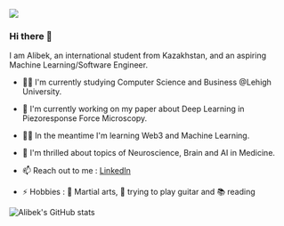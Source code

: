 ![](https://komarev.com/ghpvc/?username=abekek)

### Hi there 👋

I am Alibek, an international student from Kazakhstan, and an aspiring Machine Learning/Software Engineer.

- 👨‍🎓 I'm currently studying Computer Science and Business @Lehigh University.
- 🔬 I'm currently working on my paper about Deep Learning in Piezoresponse Force Microscopy.
- 🧑‍💻 In the meantime I'm learning Web3 and Machine Learning.
- 🧠 I'm thrilled about topics of Neuroscience, Brain and AI in Medicine.

- 📫 Reach out to me : [LinkedIn](https://www.linkedin.com/in/abekek/)
- ⚡ Hobbies : 🥋 Martial arts, 🎸 trying to play guitar and 📚 reading 

![Alibek's GitHub stats](https://github-readme-stats.vercel.app/api?username=abekek&count_private=true)
